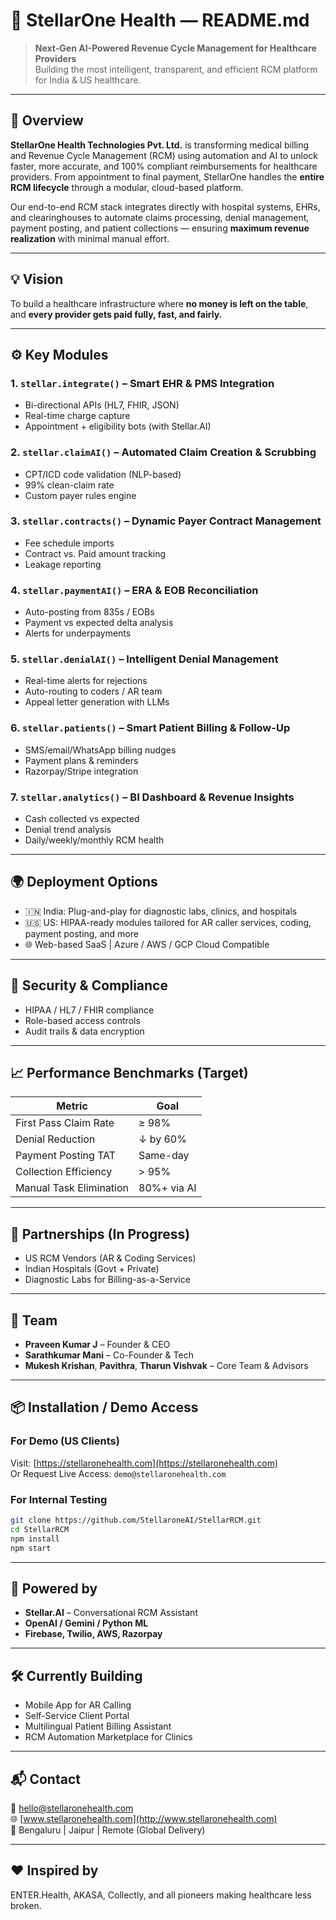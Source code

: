 
# 🚀 StellarOne Health — README.md

> **Next‑Gen AI-Powered Revenue Cycle Management for Healthcare Providers**  
> Building the most intelligent, transparent, and efficient RCM platform for India & US healthcare.

---

## 📌 Overview

**StellarOne Health Technologies Pvt. Ltd.** is transforming medical billing and Revenue Cycle Management (RCM) using automation and AI to unlock faster, more accurate, and 100% compliant reimbursements for healthcare providers. From appointment to final payment, StellarOne handles the **entire RCM lifecycle** through a modular, cloud-based platform.

Our end-to-end RCM stack integrates directly with hospital systems, EHRs, and clearinghouses to automate claims processing, denial management, payment posting, and patient collections — ensuring **maximum revenue realization** with minimal manual effort.

---

## 💡 Vision  
To build a healthcare infrastructure where **no money is left on the table**, and **every provider gets paid fully, fast, and fairly.**

---

## ⚙️ Key Modules

### 1. `stellar.integrate()` – Smart EHR & PMS Integration  
- Bi-directional APIs (HL7, FHIR, JSON)  
- Real-time charge capture  
- Appointment + eligibility bots (with Stellar.AI)

### 2. `stellar.claimAI()` – Automated Claim Creation & Scrubbing  
- CPT/ICD code validation (NLP-based)  
- 99% clean-claim rate  
- Custom payer rules engine

### 3. `stellar.contracts()` – Dynamic Payer Contract Management  
- Fee schedule imports  
- Contract vs. Paid amount tracking  
- Leakage reporting

### 4. `stellar.paymentAI()` – ERA & EOB Reconciliation  
- Auto-posting from 835s / EOBs  
- Payment vs expected delta analysis  
- Alerts for underpayments

### 5. `stellar.denialAI()` – Intelligent Denial Management  
- Real-time alerts for rejections  
- Auto-routing to coders / AR team  
- Appeal letter generation with LLMs

### 6. `stellar.patients()` – Smart Patient Billing & Follow-Up  
- SMS/email/WhatsApp billing nudges  
- Payment plans & reminders  
- Razorpay/Stripe integration

### 7. `stellar.analytics()` – BI Dashboard & Revenue Insights  
- Cash collected vs expected  
- Denial trend analysis  
- Daily/weekly/monthly RCM health

---

## 🌍 Deployment Options  
- 🇮🇳 India: Plug-and-play for diagnostic labs, clinics, and hospitals  
- 🇺🇸 US: HIPAA-ready modules tailored for AR caller services, coding, payment posting, and more  
- 🌐 Web-based SaaS | Azure / AWS / GCP Cloud Compatible

---

## 🔐 Security & Compliance  
- HIPAA / HL7 / FHIR compliance  
- Role-based access controls  
- Audit trails & data encryption

---

## 📈 Performance Benchmarks (Target)

| Metric                     | Goal         |
|---------------------------|--------------|
| First Pass Claim Rate     | ≥ 98%        |
| Denial Reduction          | ↓ by 60%     |
| Payment Posting TAT       | Same-day     |
| Collection Efficiency     | > 95%        |
| Manual Task Elimination   | 80%+ via AI  |

---

## 🤝 Partnerships (In Progress)  
- US RCM Vendors (AR & Coding Services)  
- Indian Hospitals (Govt + Private)  
- Diagnostic Labs for Billing-as-a-Service

---

## 👥 Team  
- **Praveen Kumar J** – Founder & CEO  
- **Sarathkumar Mani** – Co-Founder & Tech  
- **Mukesh Krishan**, **Pavithra**, **Tharun Vishvak** – Core Team & Advisors

---

## 📦 Installation / Demo Access

### For Demo (US Clients)  
Visit: [https://stellaronehealth.com](https://stellaronehealth.com)  
Or Request Live Access: `demo@stellaronehealth.com`  

### For Internal Testing  
```bash
git clone https://github.com/StellaroneAI/StellarRCM.git
cd StellarRCM
npm install
npm start
```

---

## 🧠 Powered by  
- **Stellar.AI** – Conversational RCM Assistant  
- **OpenAI / Gemini / Python ML**  
- **Firebase, Twilio, AWS, Razorpay**

---

## 🛠️ Currently Building  
- Mobile App for AR Calling  
- Self-Service Client Portal  
- Multilingual Patient Billing Assistant  
- RCM Automation Marketplace for Clinics

---

## 📬 Contact  
📧 hello@stellaronehealth.com  
🌐 [www.stellaronehealth.com](http://www.stellaronehealth.com)  
📍 Bengaluru | Jaipur | Remote (Global Delivery)

---

## ❤️ Inspired by  
ENTER.Health, AKASA, Collectly, and all pioneers making healthcare less broken.
